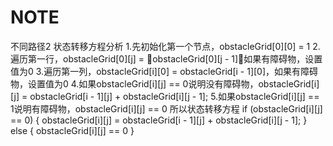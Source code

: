 # NOTE
不同路径2
状态转移方程分析
1.先初始化第一个节点，obstacleGrid[0][0] = 1
2.遍历第一行，obstacleGrid[0][j] = obstacleGrid[0][j - 1]，如果有障碍物，设置值为0
3.遍历第一列，obstacleGrid[i][0] = obstacleGrid[i - 1][0]，如果有障碍物，设置值为0
4.如果obstacleGrid[i][j] == 0说明没有障碍物，obstacleGrid[i][j] = obstacleGrid[i - 1][j] + obstacleGrid[i][j - 1];
5.如果obstacleGrid[i][j] == 1说明有障碍物，obstacleGrid[i][j] == 0
所以状态转移方程
if (obstacleGrid[i][j] == 0) {
    obstacleGrid[i][j] = obstacleGrid[i - 1][j] + obstacleGrid[i][j - 1];
} else {
    obstacleGrid[i][j] == 0
}

  

